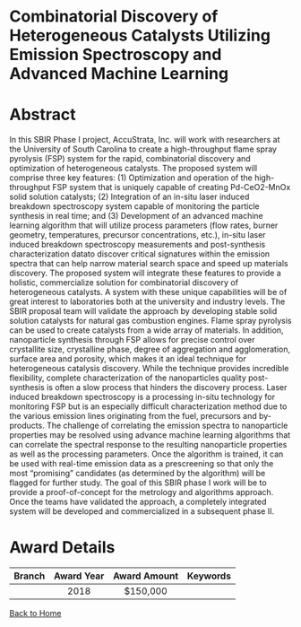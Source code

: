 
Combinatorial Discovery of Heterogeneous Catalysts Utilizing Emission Spectroscopy and Advanced Machine Learning
================================================================================================================

# Abstract


In this SBIR Phase I project, AccuStrata, Inc. will work with researchers at the University of South Carolina to create a high-throughput flame spray pyrolysis (FSP) system for the rapid, combinatorial discovery and optimization of heterogeneous catalysts. The proposed system will comprise three key features: (1) Optimization and operation of the high-throughput FSP system that is uniquely capable of creating Pd-CeO2-MnOx solid solution catalysts; (2) Integration of an in-situ laser induced breakdown spectroscopy system capable of monitoring the particle synthesis in real time; and (3) Development of an advanced machine learning algorithm that will utilize process parameters (flow rates, burner geometry, temperatures, precursor concentrations, etc.), in-situ laser induced breakdown spectroscopy measurements and post-synthesis characterization datato discover critical signatures within the emission spectra that can help narrow material search space and speed up materials discovery. The proposed system will integrate these features to provide a holistic, commercialize solution for combinatorial discovery of heterogeneous catalysts. A system with these unique capabilities will be of great interest to laboratories both at the university and industry levels. The SBIR proposal team will validate the approach by developing stable solid solution catalysts for natural gas combustion engines. Flame spray pyrolysis can be used to create catalysts from a wide array of materials. In addition, nanoparticle synthesis through FSP allows for precise control over crystallite size, crystalline phase, degree of aggregation and agglomeration, surface area and porosity, which makes it an ideal technique for heterogeneous catalysis discovery. While the technique provides incredible flexibility, complete characterization of the nanoparticles quality post-synthesis is often a slow process that hinders the discovery process. Laser induced breakdown spectroscopy is a processing in-situ technology for monitoring FSP but is an especially difficult characterization method due to the various emission lines originating from the fuel, precursors and by-products. The challenge of correlating the emission spectra to nanoparticle properties may be resolved using advance machine learning algorithms that can correlate the spectral response to the resulting nanoparticle properties as well as the processing parameters. Once the algorithm is trained, it can be used with real-time emission data as a prescreening so that only the most “promising” candidates (as determined by the algorithm) will be flagged for further study. The goal of this SBIR phase I work will be to provide a proof-of-concept for the metrology and algorithms approach. Once the teams have validated the approach, a completely integrated system will be developed and commercialized in a subsequent phase II.  

# Award Details

|Branch|Award Year|Award Amount|Keywords|
| :---: | :---: | :---: | :---: |
||2018|$150,000||
  
  


[Back to Home](https://github.com/chrischow/dod_sbir_awards#742)